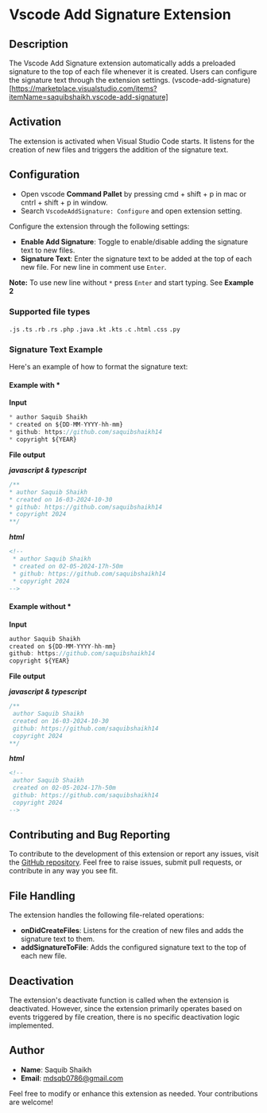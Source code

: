 # Vscode Add Signature Extension

## Description

The Vscode Add Signature extension automatically adds a preloaded signature to the top of each file whenever it is created. Users can configure the signature text through the extension settings.
(vscode-add-signature)[https://marketplace.visualstudio.com/items?itemName=saquibshaikh.vscode-add-signature]

## Activation

The extension is activated when Visual Studio Code starts. It listens for the creation of new files and triggers the addition of the signature text.

## Configuration

-   Open vscode **Command Pallet** by pressing cmd + shift + p in mac or cntrl + shift + p in window.
-   Search `VscodeAddSignature: Configure` and open extension setting.

Configure the extension through the following settings:

-   **Enable Add Signature**: Toggle to enable/disable adding the signature text to new files.
-   **Signature Text**: Enter the signature text to be added at the top of each new file. For new line in comment use ```Enter```.

**Note:** To use new line without ```*``` press ```Enter``` and start typing. See **Example 2**

### Supported file types
```.js``` ```.ts``` ```.rb``` ```.rs``` ```.php``` ```.java``` ```.kt``` ```.kts``` ```.c``` ```.html``` ```.css``` ```.py```

### Signature Text Example

Here's an example of how to format the signature text:

#### Example with *

**Input**
```javaScript
* author Saquib Shaikh
* created on ${DD-MM-YYYY-hh-mm}
* github: https://github.com/saquibshaikh14
* copyright ${YEAR}
```

**File output**

***javascript & typescript***
```javaScript
/**
* author Saquib Shaikh
* created on 16-03-2024-10-30
* github: https://github.com/saquibshaikh14
* copyright 2024
**/
```
***html***
```html
<!--
 * author Saquib Shaikh
 * created on 02-05-2024-17h-50m
 * github: https://github.com/saquibshaikh14
 * copyright 2024
-->
```

#### Example without \*
**Input**
```javaScript
author Saquib Shaikh
created on ${DD-MM-YYYY-hh-mm}
github: https://github.com/saquibshaikh14
copyright ${YEAR}
```
**File output**

***javascript & typescript***
```javaScript
/**
 author Saquib Shaikh
 created on 16-03-2024-10-30
 github: https://github.com/saquibshaikh14
 copyright 2024
**/
```
***html***
```html
<!--
 author Saquib Shaikh
 created on 02-05-2024-17h-50m
 github: https://github.com/saquibshaikh14
 copyright 2024
-->
```

## Contributing and Bug Reporting

To contribute to the development of this extension or report any issues, visit the [GitHub repository](https://github.com/saquibshaikh14/vscode-add-signature-extensoin.git). Feel free to raise issues, submit pull requests, or contribute in any way you see fit.


## File Handling

The extension handles the following file-related operations:

-   **onDidCreateFiles**: Listens for the creation of new files and adds the signature text to them.
-   **addSignatureToFile**: Adds the configured signature text to the top of each new file.

## Deactivation

The extension's deactivate function is called when the extension is deactivated. However, since the extension primarily operates based on events triggered by file creation, there is no specific deactivation logic implemented.

## Author

-   **Name**: Saquib Shaikh
-   **Email**: mdsqb0786@gmail.com

Feel free to modify or enhance this extension as needed. Your contributions are welcome!
